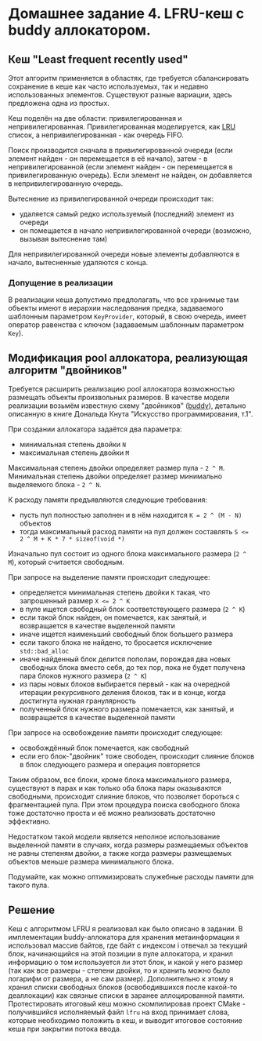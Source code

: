 # Домашнее задание 4. LFRU-кеш с buddy аллокатором.

## Кеш "Least frequent recently used"

Этот алгоритм применяется в областях, где требуется сбалансировать сохранение в кеше как часто используемых, так и недавно использованных элементов. Существуют разные вариации, здесь предложена одна из простых.

Кеш поделён на две области: привилегированная и непривилегированная. Привилегированная моделируется, как [LRU](https://en.wikipedia.org/wiki/Cache_replacement_policies#LRU) список, а непривилегированная - как очередь FIFO.

Поиск производится сначала в привилегированной очереди (если элемент найден - он перемещается в её начало), затем - в непривилегированной (если элемент найден - он перемещается в привилегированную очередь). Если элемент не найден, он добавляется в непривилегированную очередь.

Вытеснение из привилегированной очереди происходит так:

- удаляется самый редко используемый (последний) элемент из очереди
- он помещается в начало непривилегированной очереди (возможно, вызывая вытеснение там)

Для непривилегированной очереди новые элементы добавляются в начало, вытесненные удаляются с конца.

### Допущение в реализации

В реализации кеша допустимо предполагать, что все хранимые там объекты имеют в иерархии наследования предка, задаваемого шаблонным параметром `KeyProvider`, который, в свою очередь, имеет оператор равенства с ключом (задаваемым шаблонным параметром `Key`).

## Модификация pool аллокатора, реализующая алгоритм "двойников"

Требуется расширить реализацию pool аллокатора возможностью размещать объекты произвольных размеров. В качестве модели реализации возьмём известную схему "двойников" ([buddy](https://en.wikipedia.org/wiki/Buddy_memory_allocation)), детально описанную в книге Дональда Кнута "Искусство программирования, т.1".

При создании аллокатора задаётся два параметра:

- минимальная степень двойки `N`
- максимальная степень двойки `M`

Максимальная степень двойки определяет размер пула - `2 ^ M`. Минимальная степень двойки определяет размер минимально выделяемого блока - `2 ^ N`.

К расходу памяти предъявляются следующие требования:

- пусть пул полностью заполнен и в нём находится `K = 2 ^ (M - N)` объектов
- тогда максимальный расход памяти на пул должен составлять `S <= 2 ^ M + K * 7 * sizeof(void *)`

Изначально пул состоит из одного блока максимального размера (`2 ^ M`), который считается свободным.

При запросе на выделение памяти происходит следующее:

- определяется минимальная степень двойки `K` такая, что запрошенный размер `X <= 2 ^ K`
- в пуле ищется свободный блок соответствующего размера (`2 ^ K`)
- если такой блок найден, он помечается, как занятый, и возвращается в качестве выделенной памяти
- иначе ищется наименьший свободный блок большего размера
- если такого блока не найдено, то бросается исключение `std::bad_alloc`
- иначе найденный блок делится пополам, порождая два новых свободных блока вместо себя, до тех пор, пока не будет получена пара блоков нужного размера (`2 ^ K`)
- из пары новых блоков выбирается первый - как на очередной итерации рекурсивного деления блоков, так и в конце, когда достигнута нужная гранулярность
- полученный блок нужного размера помечается, как занятый, и возвращается в качестве выделенной памяти

При запросе на освобождение памяти происходит следующее:

- освобождённый блок помечается, как свободный
- если его блок-"двойник" тоже свободен, происходит слияние блоков в блок следующего размера и операция повторяется

Таким образом, все блоки, кроме блока максимального размера, существуют в парах и как только оба блока пары оказываются свободными, происходит слияние блоков, что
позволяет бороться с фрагментацией пула. При этом процедура поиска свободного блока тоже достаточно проста и её можно реализовать достаточно эффективно.

Недостатком такой модели является неполное использование выделенной памяти в случаях, когда размеры размещаемых объектов не равны степеням двойки, а также когда
размеры размещаемых объектов меньше размера минимального блока.

Подумайте, как можно оптимизировать служебные расходы памяти для такого пула.

## Решение

Кеш с алгоритмом LFRU я реализовал как было описано в задании. В имплементации buddy-аллокатора для хранения метаинформации я использовал массив байтов, где байт с индексом i отвечал за текущий блок, начинающийся на этой позиции в пуле аллокатора, и хранил информацию о том используется ли этот блок, и какой у него размер (так как все размеры - степени двойки, то и хранить можно было логарифм от размера, а не сам размер). Дополнительно к этому я хранил списки свободных блоков (освободившихся после какой-то деаллокации) как связные списки в заранее аллоцированной памяти. Протестировать итоговый кеш можно скомпилировав проект CMake - получившийся исполняемый файл `lfru` на вход принимает слова, которые необходимо положить в кеш, и выводит итоговое состояние кеша при закрытии потока ввода.
